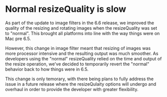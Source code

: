 # Normal resizeQuality is slow

As part of the update to image filters in the 6.6 release, we improved the quality of the resizing and rotating images when the resizeQuality was set to "normal". This brought all platforms into line with the way things were on Mac pre 6.5.

However, this change in image filter meant that resizing of images was more processor intensive and the resulting output was much smoother. As developers using the "normal" resizeQuality relied on the time and output of the resize operation, we've decided to temporarily revert the "normal" behavior back to how things were in 6.5.

This change is only temorary, with there being plans to fully address the issue in a future release where the resizeQulaity options will undergo and overhaul in order to provide the developer with greater flexibility.
